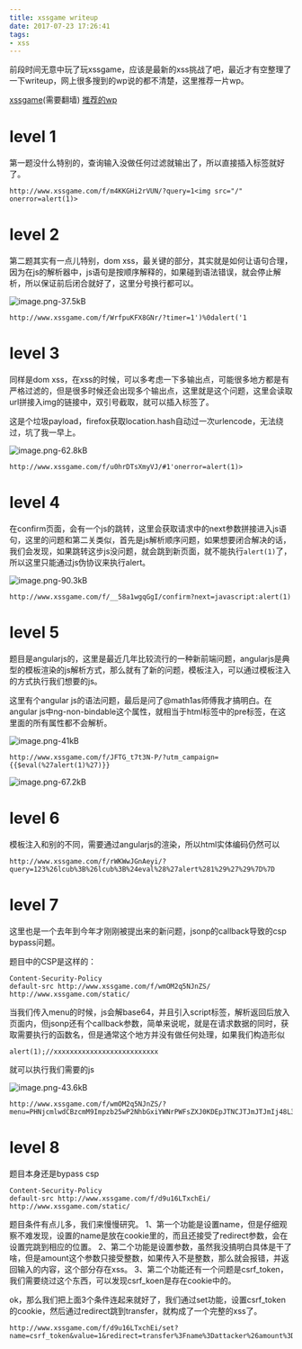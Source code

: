 ```yaml
---
title: xssgame writeup
date: 2017-07-23 17:26:41
tags:
- xss
---
```



前段时间无意中玩了玩xssgame，应该是最新的xss挑战了吧，最近才有空整理了一下writeup，网上很多搜到的wp说的都不清楚，这里推荐一片wp。

[xssgame](http://www.xssgame.com)(需要翻墙)
[推荐的wp](https://www.shielder.it/blog/xssgame-google-hitb2017ams-writeup/)

<!--more-->

# level 1 #

第一题没什么特别的，查询输入没做任何过滤就输出了，所以直接插入标签就好了。

```
http://www.xssgame.com/f/m4KKGHi2rVUN/?query=1<img src="/" onerror=alert(1)>
```

# level 2 #

第二题其实有一点儿特别，dom xss，最关键的部分，其实就是如何让语句合理，因为在js的解析器中，js语句是按顺序解释的，如果碰到语法错误，就会停止解析，所以保证前后闭合就好了，这里分号换行都可以。

![image.png-37.5kB][1]

```
http://www.xssgame.com/f/WrfpuKFX8GNr/?timer=1')%0dalert('1
```

# level 3 #

同样是dom xss，在xss的时候，可以多考虑一下多输出点，可能很多地方都是有严格过滤的，但是很多时候还会出现多个输出点，这里就是这个问题，这里会读取url拼接入img的链接中，双引号截取，就可以插入标签了。

这是个垃圾payload，firefox获取location.hash自动过一次urlencode，无法绕过，坑了我一早上。

![image.png-62.8kB][2]

```
http://www.xssgame.com/f/u0hrDTsXmyVJ/#1'onerror=alert(1)>
```

# level 4 #

在confirm页面，会有一个js的跳转，这里会获取请求中的next参数拼接进入js语句，这里的问题和第二关类似，首先是js解析顺序问题，如果想要闭合解决的话，我们会发现，如果跳转这步js没问题，就会跳到新页面，就不能执行`alert(1)`了，所以这里只能通过js伪协议来执行alert。

![image.png-90.3kB][3]

```
http://www.xssgame.com/f/__58a1wgqGgI/confirm?next=javascript:alert(1)
```

# level 5 #

题目是angularjs的，这里是最近几年比较流行的一种新前端问题，angularjs是典型的模板渲染的js解析方式，那么就有了新的问题，模板注入，可以通过模板注入的方式执行我们想要的js。

这里有个angular js的语法问题，最后是问了@math1as师傅我才搞明白。在angular js中ng-non-bindable这个属性，就相当于html标签中的pre标签，在这里面的所有属性都不会解析。

![image.png-41kB][4]

```
http://www.xssgame.com/f/JFTG_t7t3N-P/?utm_campaign={{$eval(%27alert(1)%27)}}
```

![image.png-67.2kB][5]


# level 6 #

模板注入和别的不同，需要通过angularjs的渲染，所以html实体编码仍然可以

```
http://www.xssgame.com/f/rWKWwJGnAeyi/?query=123%26lcub%3B%26lcub%3B%24eval%28%27alert%281%29%27%29%7D%7D
```

# level 7 #

这里也是一个去年到今年才刚刚被提出来的新问题，jsonp的callback导致的csp bypass问题。

题目中的CSP是这样的：
```
Content-Security-Policy	
default-src http://www.xssgame.com/f/wmOM2q5NJnZS/ http://www.xssgame.com/static/
```

当我们传入menu的时候，js会解base64，并且引入script标签，解析返回后放入页面内，但jsonp还有个callback参数，简单来说呢，就是在请求数据的同时，获取需要执行的函数名，但是通常这个地方并没有做任何处理，如果我们构造形似

```
alert(1);//xxxxxxxxxxxxxxxxxxxxxxxxxx
```

就可以执行我们需要的js

![image.png-43.6kB][6]

```
http://www.xssgame.com/f/wmOM2q5NJnZS/?menu=PHNjcmlwdCBzcmM9Impzb25wP2NhbGxiYWNrPWFsZXJ0KDEpJTNCJTJmJTJmIj48L3NjcmlwdD4=
```

# level 8 #

题目本身还是bypass csp
```
Content-Security-Policy	
default-src http://www.xssgame.com/f/d9u16LTxchEi/ http://www.xssgame.com/static/
```

题目条件有点儿多，我们来慢慢研究。
1、第一个功能是设置name，但是仔细观察不难发现，设置的name是放在cookie里的，而且还接受了redirect参数，会在设置完跳到相应的位置。
2、第二个功能是设置参数，虽然我没搞明白具体是干了啥，但是amount这个参数只接受整数，如果传入不是整数，那么就会报错，并返回输入的内容，这个部分存在xss。
3、第二个功能还有一个问题是csrf_token，我们需要绕过这个东西，可以发现csrf_koen是存在cookie中的。

ok，那么我们把上面3个条件连起来就好了，我们通过set功能，设置csrf_token的cookie，然后通过redirect跳到transfer，就构成了一个完整的xss了。


```
http://www.xssgame.com/f/d9u16LTxchEi/set?name=csrf_token&value=1&redirect=transfer%3Fname%3Dattacker%26amount%3D123%22%3E%3Cscript%3Ealert%281%29%3C%2fscript%3E%26csrf_token%3D1
```

  [1]: https://lorexxar-blog.oss-cn-shanghai.aliyuncs.com/zybuluo-backup/LoRexxar/dpj1h0g7nu7fl7oqa182zp5j/image.png
  [2]: https://lorexxar-blog.oss-cn-shanghai.aliyuncs.com/zybuluo-backup/LoRexxar/tqxu94dqc6jsacpvh64313cx/image.png
  [3]: https://lorexxar-blog.oss-cn-shanghai.aliyuncs.com/zybuluo-backup/LoRexxar/g2bfyw3barnj4hue3lg5kzg9/image.png
  [4]: https://lorexxar-blog.oss-cn-shanghai.aliyuncs.com/zybuluo-backup/LoRexxar/w4r2qa2evfhgm72p5umgugs4/image.png
  [5]: https://lorexxar-blog.oss-cn-shanghai.aliyuncs.com/zybuluo-backup/LoRexxar/yxpfbnis9jidy9w8lpmk96mz/image.png
  [6]: https://lorexxar-blog.oss-cn-shanghai.aliyuncs.com/zybuluo-backup/LoRexxar/g6eiv8nlvv1e47ehmwckq6pg/image.png